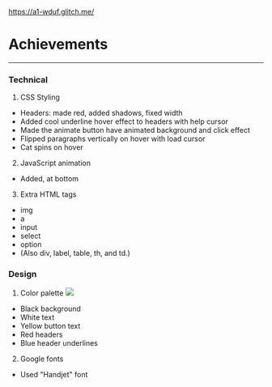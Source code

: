 https://a1-wduf.glitch.me/

# Achievements

---

### Technical

1. CSS Styling

- Headers: made red, added shadows, fixed width
- Added cool underline hover effect to headers with help cursor
- Made the animate button have animated background and click effect
- Flipped paragraphs vertically on hover with load cursor
- Cat spins on hover

2. JavaScript animation

- Added, at bottom

3. Extra HTML tags

- img
- a
- input
- select
- option
- (Also div, label, table, th, and td.)

### Design

1. Color palette
   ![](https://cdn.glitch.global/5a73e189-99c9-4272-a4ad-df9270933bb3/88acf936-b742-4007-87c4-fbfef8aa5c90.image.png?v=1692972880605)

- Black background
- White text
- Yellow button text
- Red headers
- Blue header underlines

2. Google fonts

- Used "Handjet" font
